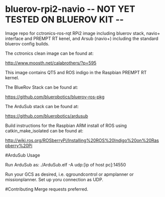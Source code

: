 # bluerov-rpi2-navio -- NOT YET TESTED ON BLUEROV KIT --
Image repo for cctronics-ros-rqt RPi2 image including bluerov stack, navio+ interface and PREMPT RT kenel, and Arsub (navio+) including the standard bluerov config builds.

The cctronics clean image can be found at:

http://www.moosth.net/calabrothers/?p=595

This image contains QT5 and ROS indigo in the Raspbian PREMPT RT kernel.

The BlueRov Stack can be found at: 

https://github.com/bluerobotics/bluerov-ros-pkg

The ArduSub stack can be found at:

https://github.com/bluerobotics/ardusub

Build instructions for the Raspbian ARM install of ROS using catkin_make_isolated can be found at:

http://wiki.ros.org/ROSberryPi/Installing%20ROS%20Indigo%20on%20Raspberry%20Pi

#ArduSub Usage

Run ArduSub as: ./ArduSub.elf -A udp:[ip of host pc]:14550

Run your GCS as desired, i.e. qgroundcontrol or apmplanner or missionplanner. Set up yoru connection as UDP.

#Contributing
Merge requests preferred.
